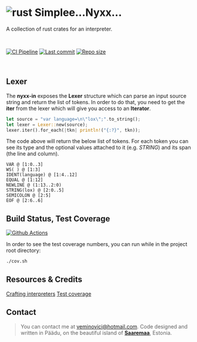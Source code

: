 # ![rust](https://img.shields.io/badge/Rust-000000?style=for-the-badge&logo=rust&logoColor=white) Simplee...Nyxx... 
A collection of rust crates for an interpreter.

</br>

[![CI Pipeline](https://github.com/veminovici/nyxx/actions/workflows/ci.yml/badge.svg?branch=main)](https://github.com/veminovici/nyxx/actions/workflows/ci.yml)
[![Last commit](https://img.shields.io/github/last-commit/veminovici/nyxx)](https://github.com/veminovici/nyxx)
[![Repo size](https://img.shields.io/github/repo-size/veminovici/nyxx)](https://github.com/veminovici/nyxx)

</br>

## Lexer
The **nyxx-in** exposes the **Lexer** structure which can parse an input source string and return the list of tokens.
In order to do that, you need to get the **iter** from the lexer which will give you access to an **Iterator**.

```rust
let source = "var language=\n\"lox\";".to_string();
let lexer = Lexer::new(source);
lexer.iter().for_each(|tkn| println!("{:?}", tkn));
```

The code above will return the below list of tokens. For each token you can see its type and the optional values attached to it (e.g. *STRING*) and its span (the line and column).

```
VAR @ [1:0..3]
WS( ) @ [1:3]
IDENT(language) @ [1:4..12]
EQUAL @ [1:12]
NEWLINE @ (1:13..2:0)
STRING(lox) @ [2:0..5]
SEMICOLON @ [2:5]
EOF @ [2:6..6]
```

## Build Status, Test Coverage

[![Github Actions](https://buildstats.info/github/chart/veminovici/nyxx)](https://github.com/veminovici/nyxx)

In order to see the test coverage numbers, you can run while in the project root directory:
```bash
./cov.sh
```

## Resources & Credits
[Crafting interpreters](http://craftinginterpreters.com/)
[Test coverage](https://vladfilippov.com/blog/rust-code-coverage-tools/)

## Contact

> You can contact me at veminovici@hotmail.com. Code designed and written in Päädu, on the beautiful island of [**Saaremaa**](https://goo.gl/maps/DmB9ewY2R3sPGFnTA), Estonia.
